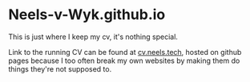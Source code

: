 # Neels-v-Wyk.github.io
This is just where I keep my cv, it's nothing special.

Link to the running CV can be found at [cv.neels.tech](https://cv.neels.tech), hosted on github pages because I too often break my own websites by making them do things they're not supposed to.
